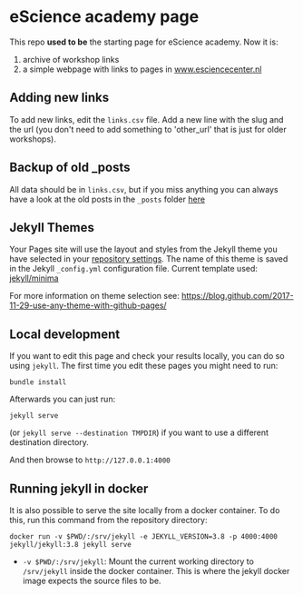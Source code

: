 # eScience academy page
This repo **used to be** the starting page for eScience academy. Now it is:
1. archive of workshop links
2. a simple webpage with links to pages in www.esciencecenter.nl 

## Adding new links
To add new links, edit the `links.csv` file. 
Add a new line with the slug and the url (you don't need to add something to 'other_url' that is just for older workshops).

## Backup of old _posts
All data should be in `links.csv`, but if you miss anything you can always have 
a look at the old posts in the `_posts` folder [here](https://github.com/esciencecenter-digital-skills/esciencecenter-digital-skills.github.io/tree/29cf5c53fb94e9b1868b88bac0f5dde90068d63b)

## Jekyll Themes
Your Pages site will use the layout and styles from the Jekyll theme you have selected in your [repository settings](https://github.com/esciencecenter-digital-skills/esciencecenter-digital-skills.github.io/settings). The name of this theme is saved in the Jekyll `_config.yml` configuration file. Current template used: [jekyll/minima](https://github.com/jekyll/minima)

For more information on theme selection see:
https://blog.github.com/2017-11-29-use-any-theme-with-github-pages/

## Local development
If you want to edit this page and check your results locally, you can do so using `jekyll`. The first time you edit these pages you might need to run:
```
bundle install
```

Afterwards you can just run:
```
jekyll serve
```
(or `jekyll serve --destination TMPDIR`) if you want to use a different destination directory.

And then browse to `http://127.0.0.1:4000`

## Running jekyll in docker
It is also possible to serve the site locally from a docker container.
To do this, run this command from the repository directory:
```
docker run -v $PWD/:/srv/jekyll -e JEKYLL_VERSION=3.8 -p 4000:4000 jekyll/jekyll:3.8 jekyll serve
```
* `-v $PWD/:/srv/jekyll`: Mount the current working directory to `/srv/jekyll` inside the docker 
container. This is where the jekyll docker image expects the source files to be.
